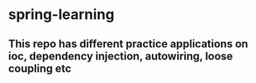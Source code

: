 # spring-learning
## This repo has different practice applications on ioc, dependency injection, autowiring, loose coupling etc
